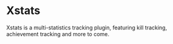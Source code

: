 # Xstats
Xstats is a multi-statistics tracking plugin, featuring kill tracking, achievement tracking and more to come.
